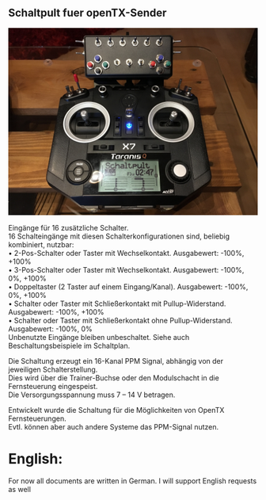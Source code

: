 ## Schaltpult fuer openTX-Sender
 
 
![image lost ?](pics/Schaltpult.jpg)
 
 
Eingänge für 16 zusätzliche Schalter.  
16 Schalteingänge mit diesen Schalterkonfigurationen sind, beliebig kombiniert, nutzbar:  
•  2-Pos-Schalter oder Taster mit Wechselkontakt. Ausgabewert: -100%, +100%  
•  3-Pos-Schalter oder Taster mit Wechselkontakt. Ausgabewert: -100%, 0%, +100%  
•  Doppeltaster (2 Taster auf einem Eingang/Kanal). Ausgabewert: -100%, 0%, +100%  
•  Schalter oder Taster mit Schließerkontakt mit Pullup-Widerstand. Ausgabewert: -100%, +100%  
•  Schalter oder Taster mit Schließerkontakt ohne Pullup-Widerstand. Ausgabewert: -100%, 0%  
Unbenutzte Eingänge bleiben unbeschaltet. Siehe auch Beschaltungsbeispiele im Schaltplan.  
 
Die Schaltung erzeugt ein 16-Kanal PPM Signal, abhängig von der jeweiligen Schalterstellung.  
Dies wird über die Trainer-Buchse oder den Modulschacht in die Fernsteuerung eingespeist.  
Die Versorgungsspannung muss 7 – 14 V betragen.  
 
Entwickelt wurde die Schaltung für die Möglichkeiten von OpenTX Fernsteuerungen.  
Evtl. können aber auch andere Systeme das PPM-Signal nutzen.  


# English:  
For now all documents are written in German. I will support English requests as well  